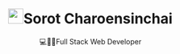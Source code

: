 <div align="center">
  <h1><img src="https://emojis.slackmojis.com/emojis/images/1531849430/4246/blob-sunglasses.gif?1531849430" width="30"/>Sorot Charoensinchai</h1>
  <p>💻👨‍💻Full Stack Web Developer</h2>
</div>

